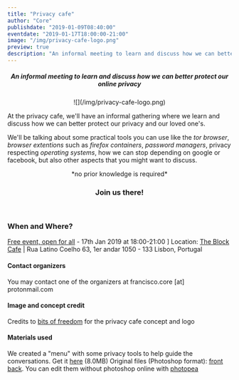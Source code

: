 ```yaml
---
title: "Privacy cafe"
author: "Core"
publishdate: "2019-01-09T08:40:00"
eventdate: "2019-01-17T18:00:00-21:00"
image: "/img/privacy-cafe-logo.png"
preview: true
description: "An informal meeting to learn and discuss how we can better protect our online privacy"
---
```


##### <center>**An informal meeting to learn and discuss how we can better protect our online privacy**</center>

<center>![](/img/privacy-cafe-logo.png)</center>

At the privacy cafe, we'll have an informal gathering where we learn and discuss how we can better protect our privacy and our loved one's.


We'll be talking about some practical tools you can use like the *tor browser*, *browser extentions* such as *firefox containers*, *password managers*, privacy respecting *operating systems*, how we can stop depending on google or facebook, but also other aspects that you might want to discuss.
<center>*no prior knowledge is required*</center>

### <center>**Join us there!**</center>
<br>

### When and Where?

[Free event, open for all](https://www.meetup.com/Social-at-The-Block-Cafe/events/258041155/) - 17th Jan 2019 at 18:00-21:00
]
Location: [The Block Cafe](http://theblock.cafe/) |  Rua Latino Coelho 63, 1er andar 1050 - 133 Lisbon, Portugal


#### Contact organizers
You may contact one of the organizers at francisco.core [at] protonmail.com

#### Image and concept credit
Credits to [bits of freedom](https://bof.nl) for the privacy cafe concept and logo

#### Materials used
We created a "menu" with some privacy tools to help guide the conversations. Get it [here](/resources/privacy-cafe-leaflet-v1.pdf) (8.0MB)
Original files (Photoshop format): [front](/resources/privacy-cafe/front-side.psd) [back](/resources/privacy-cafe/back.psd). You can edit them without photoshop online with [photopea](https://www.photopea.com/)
